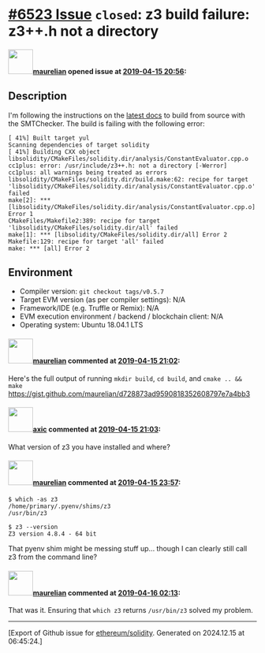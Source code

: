 # [\#6523 Issue](https://github.com/ethereum/solidity/issues/6523) `closed`: z3 build failure: z3++.h not a directory

#### <img src="https://avatars.githubusercontent.com/u/23033765?u=2e7a6d419d3bcf8c495155dad1fd1c7575eab951&v=4" width="50">[maurelian](https://github.com/maurelian) opened issue at [2019-04-15 20:56](https://github.com/ethereum/solidity/issues/6523):

<!--## Prerequisites

- First, many thanks for taking part in the community. We really appreciate that.
- We realize there is a lot of information requested here. We ask only that you do your best to provide as much information as possible so we can better help you.
- Support questions are better asked in one of the following locations:
	- [Solidity chat](https://gitter.im/ethereum/solidity)
	- [Stack Overflow](https://ethereum.stackexchange.com/)
- Ensure the issue isn't already reported.
- The issue should be reproducible with the latest solidity version; however, this isn't a hard requirement and being reproducible with an older version is sufficient.
-->

## Description

I'm following the instructions on the [latest docs](https://solidity.readthedocs.io/en/develop/) to build from source with the SMTChecker. The build is failing with the following error:

```
[ 41%] Built target yul
Scanning dependencies of target solidity
[ 41%] Building CXX object libsolidity/CMakeFiles/solidity.dir/analysis/ConstantEvaluator.cpp.o
cc1plus: error: /usr/include/z3++.h: not a directory [-Werror]
cc1plus: all warnings being treated as errors
libsolidity/CMakeFiles/solidity.dir/build.make:62: recipe for target 'libsolidity/CMakeFiles/solidity.dir/analysis/ConstantEvaluator.cpp.o' failed
make[2]: *** [libsolidity/CMakeFiles/solidity.dir/analysis/ConstantEvaluator.cpp.o] Error 1
CMakeFiles/Makefile2:389: recipe for target 'libsolidity/CMakeFiles/solidity.dir/all' failed
make[1]: *** [libsolidity/CMakeFiles/solidity.dir/all] Error 2
Makefile:129: recipe for target 'all' failed
make: *** [all] Error 2
```

## Environment

- Compiler version: `git checkout tags/v0.5.7`
- Target EVM version (as per compiler settings): N/A
- Framework/IDE (e.g. Truffle or Remix): N/A
- EVM execution environment / backend / blockchain client: N/A
- Operating system: Ubuntu 18.04.1 LTS


#### <img src="https://avatars.githubusercontent.com/u/23033765?u=2e7a6d419d3bcf8c495155dad1fd1c7575eab951&v=4" width="50">[maurelian](https://github.com/maurelian) commented at [2019-04-15 21:02](https://github.com/ethereum/solidity/issues/6523#issuecomment-483417578):

Here's the full output of running `mkdir build`, `cd build`, and `cmake .. && make` https://gist.github.com/maurelian/d728873ad9590818352608797e7a4bb3

#### <img src="https://avatars.githubusercontent.com/u/20340?v=4" width="50">[axic](https://github.com/axic) commented at [2019-04-15 21:03](https://github.com/ethereum/solidity/issues/6523#issuecomment-483417921):

What version of z3 you have installed and where?

#### <img src="https://avatars.githubusercontent.com/u/23033765?u=2e7a6d419d3bcf8c495155dad1fd1c7575eab951&v=4" width="50">[maurelian](https://github.com/maurelian) commented at [2019-04-15 23:57](https://github.com/ethereum/solidity/issues/6523#issuecomment-483460646):

```
$ which -as z3
/home/primary/.pyenv/shims/z3
/usr/bin/z3

$ z3 --version
Z3 version 4.8.4 - 64 bit
```

That pyenv shim might be messing stuff up... though I can clearly still call z3 from the command line?

#### <img src="https://avatars.githubusercontent.com/u/23033765?u=2e7a6d419d3bcf8c495155dad1fd1c7575eab951&v=4" width="50">[maurelian](https://github.com/maurelian) commented at [2019-04-16 02:13](https://github.com/ethereum/solidity/issues/6523#issuecomment-483484357):

That was it. 
Ensuring that `which z3` returns `/usr/bin/z3` solved my problem.


-------------------------------------------------------------------------------



[Export of Github issue for [ethereum/solidity](https://github.com/ethereum/solidity). Generated on 2024.12.15 at 06:45:24.]
